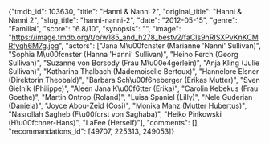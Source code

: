 {"tmdb_id": 103630, "title": "Hanni & Nanni 2", "original_title": "Hanni & Nanni 2", "slug_title": "hanni-nanni-2", "date": "2012-05-15", "genre": "Familial", "score": "6.8/10", "synopsis": "", "image": "https://image.tmdb.org/t/p/w185_and_h278_bestv2/faCIs9hRISXPvKnKCMRfyqh6M7g.jpg", "actors": ["Jana M\u00fcnster (Marianne 'Nanni' Sullivan)", "Sophia M\u00fcnster (Hanna 'Hanni' Sullivan)", "Heino Ferch (Georg Sullivan)", "Suzanne von Borsody (Frau M\u00e4gerlein)", "Anja Kling (Julie Sullivan)", "Katharina Thalbach (Mademoiselle Bertoux)", "Hannelore Elsner (Direktorin Theobald)", "Barbara Sch\u00f6neberger (Erikas Mutter)", "Sven Gielnik (Philippe)", "Aleen Jana K\u00f6tter (Erika)", "Carolin Kebekus (Frau Goethe)", "Martin Ontrop (Roland)", "Luisa Spaniel (Lilly)", "Nele Guderian (Daniela)", "Joyce Abou-Zeid (Cosi)", "Monika Manz (Mutter Hubertus)", "Nasrollah Sagheb (F\u00fcrst von Saghaba)", "Heiko Pinkowski (H\u00fchner-Hans)", "LaFee (Herself)"], "comments": [], "recommandations_id": [49707, 225313, 249053]}
